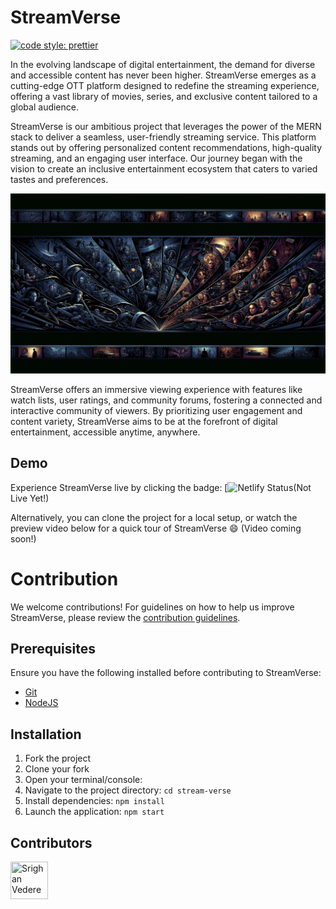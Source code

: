 # StreamVerse

[![code style: prettier](https://img.shields.io/badge/code_style-prettier-ff69b4.svg?style=flat-square)](https://github.com/prettier/prettier)

In the evolving landscape of digital entertainment, the demand for diverse and accessible content has never been higher. StreamVerse emerges as a cutting-edge OTT platform designed to redefine the streaming experience, offering a vast library of movies, series, and exclusive content tailored to a global audience.

StreamVerse is our ambitious project that leverages the power of the MERN stack to deliver a seamless, user-friendly streaming service. This platform stands out by offering personalized content recommendations, high-quality streaming, and an engaging user interface. Our journey began with the vision to create an inclusive entertainment ecosystem that caters to varied tastes and preferences.

![Thumbnail](https://github.com/srighankittu/stream-verse-ott/blob/main/public/assets/banner.webp)

StreamVerse offers an immersive viewing experience with features like watch lists, user ratings, and community forums, fostering a connected and interactive community of viewers. By prioritizing user engagement and content variety, StreamVerse aims to be at the forefront of digital entertainment, accessible anytime, anywhere.

## Demo

Experience StreamVerse live by clicking the badge: [![Netlify Status]()(Not Live Yet!)

Alternatively, you can clone the project for a local setup, or watch the preview video below for a quick tour of StreamVerse :smile: (Video coming soon!)

# Contribution

We welcome contributions! For guidelines on how to help us improve StreamVerse, please review the [contribution guidelines](https://github.com/srighankittu/StreamVerse/blob/main/CONTRIBUTION.md).

## Prerequisites

Ensure you have the following installed before contributing to StreamVerse:

- [Git](https://git-scm.com/downloads)
- [NodeJS](https://nodejs.org/en/download/)

## Installation

1. Fork the project
2. Clone your fork
3. Open your terminal/console:
4. Navigate to the project directory: `cd stream-verse`
5. Install dependencies: `npm install`
6. Launch the application: `npm start`

## Contributors

[//]: contributor-faces

<a href="https://github.com/srighankittu"><img src="https://avatars.githubusercontent.com/u/107845663?v=4" title="Srighan Vedere" width="60" height="60"></a>

[//]: contributor-faces

